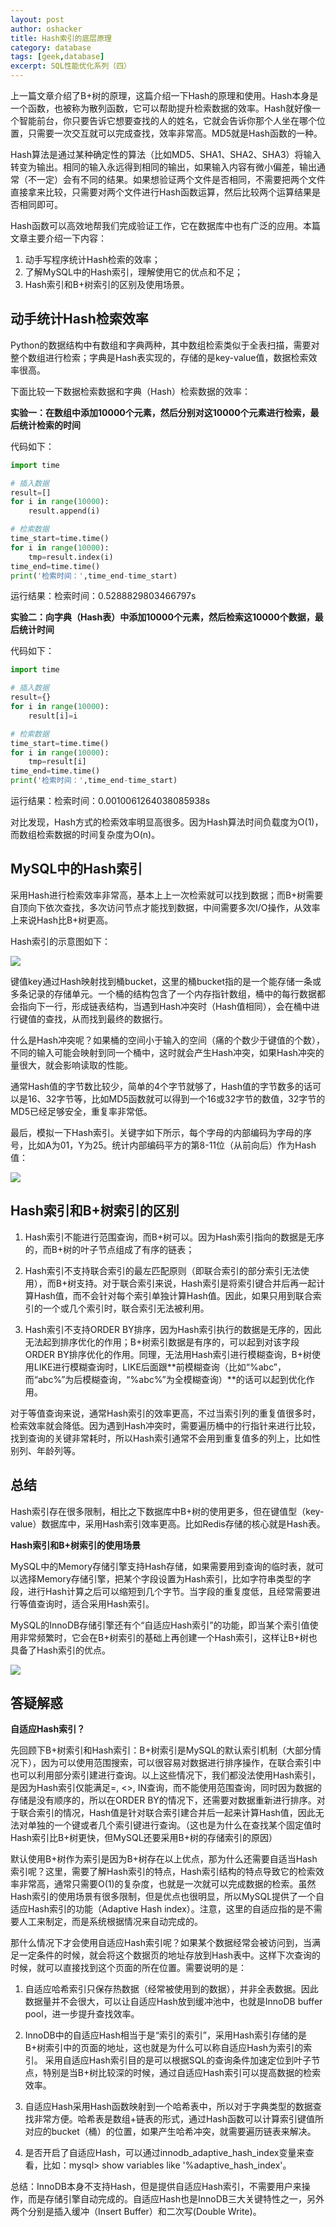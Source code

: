 ```yaml
---
layout: post 
author: oshacker
title: Hash索引的底层原理
category: database
tags: [geek,database]
excerpt: SQL性能优化系列（四）
---
```



上一篇文章介绍了B+树的原理，这篇介绍一下Hash的原理和使用。Hash本身是一个函数，也被称为散列函数，它可以帮助提升检索数据的效率。Hash就好像一个智能前台，你只要告诉它想要查找的人的姓名，它就会告诉你那个人坐在哪个位置，只需要一次交互就可以完成查找，效率非常高。MD5就是Hash函数的一种。

Hash算法是通过某种确定性的算法（比如MD5、SHA1、SHA2、SHA3）将输入转变为输出。相同的输入永远得到相同的输出，如果输入内容有微小偏差，输出通常（不一定）会有不同的结果。如果想验证两个文件是否相同，不需要把两个文件直接拿来比较，只需要对两个文件进行Hash函数运算，然后比较两个运算结果是否相同即可。

Hash函数可以高效地帮我们完成验证工作，它在数据库中也有广泛的应用。本篇文章主要介绍一下内容：
1. 动手写程序统计Hash检索的效率；
2. 了解MySQL中的Hash索引，理解使用它的优点和不足；
3. Hash索引和B+树索引的区别及使用场景。

## 动手统计Hash检索效率

Python的数据结构中有数组和字典两种，其中数组检索类似于全表扫描，需要对整个数组进行检索；字典是Hash表实现的，存储的是key-value值，数据检索效率很高。

下面比较一下数据检索数据和字典（Hash）检索数据的效率：

**实验一：在数组中添加10000个元素，然后分别对这10000个元素进行检索，最后统计检索的时间**

代码如下：
```python
import time

# 插入数据
result=[]
for i in range(10000):
    result.append(i)

# 检索数据
time_start=time.time()
for i in range(10000):
    tmp=result.index(i)
time_end=time.time()
print('检索时间：',time_end-time_start)
```

运行结果：检索时间：0.5288829803466797s

**实验二：向字典（Hash表）中添加10000个元素，然后检索这10000个数据，最后统计时间**

代码如下：
```python
import time

# 插入数据
result={}
for i in range(10000):
    result[i]=i

# 检索数据
time_start=time.time()
for i in range(10000):
    tmp=result[i]
time_end=time.time()
print('检索时间：',time_end-time_start)
```

运行结果：检索时间：0.0010061264038085938s

对比发现，Hash方式的检索效率明显高很多。因为Hash算法时间负载度为O(1)，而数组检索数据的时间复杂度为O(n)。

## MySQL中的Hash索引

采用Hash进行检索效率非常高，基本上上一次检索就可以找到数据；而B+树需要自顶向下依次查找，多次访问节点才能找到数据，中间需要多次I/O操作，从效率上来说Hash比B+树更高。

Hash索引的示意图如下：

![](https://www.coderap.cn/assets/images/2020/06/mysql10.png)

键值key通过Hash映射找到桶bucket，这里的桶bucket指的是一个能存储一条或多条记录的存储单元。一个桶的结构包含了一个内存指针数组，桶中的每行数据都会指向下一行，形成链表结构，当遇到Hash冲突时（Hash值相同），会在桶中进行键值的查找，从而找到最终的数据行。

什么是Hash冲突呢？如果桶的空间小于输入的空间（痛的个数少于键值的个数），不同的输入可能会映射到同一个桶中，这时就会产生Hash冲突，如果Hash冲突的量很大，就会影响读取的性能。

通常Hash值的字节数比较少，简单的4个字节就够了，Hash值的字节数多的话可以是16、32字节等，比如MD5函数就可以得到一个16或32字节的数值，32字节的MD5已经足够安全，重复率非常低。

最后，模拟一下Hash索引。关键字如下所示，每个字母的内部编码为字母的序号，比如A为01，Y为25。统计内部编码平方的第8-11位（从前向后）作为Hash值：

![](https://www.coderap.cn/assets/images/2020/06/mysql11.png)

## Hash索引和B+树索引的区别

1. Hash索引不能进行范围查询，而B+树可以。因为Hash索引指向的数据是无序的，而B+树的叶子节点组成了有序的链表；

2. Hash索引不支持联合索引的最左匹配原则（即联合索引的部分索引无法使用），而B+树支持。对于联合索引来说，Hash索引是将索引键合并后再一起计算Hash值，而不会针对每个索引单独计算Hash值。因此，如果只用到联合索引的一个或几个索引时，联合索引无法被利用。

3. Hash索引不支持ORDER BY排序，因为Hash索引执行的数据是无序的，因此无法起到排序优化的作用；B+树索引数据是有序的，可以起到对该字段ORDER BY排序优化的作用。同理，无法用Hash索引进行模糊查询，B+树使用LIKE进行模糊查询时，LIKE后面跟**前模糊查询（比如“%abc”，而“abc%”为后模糊查询，“%abc%”为全模糊查询）**的话可以起到优化作用。

对于等值查询来说，通常Hash索引的效率更高，不过当索引列的重复值很多时，检索效率就会降低。因为遇到Hash冲突时，需要遍历桶中的行指针来进行比较，找到查询的关键非常耗时，所以Hash索引通常不会用到重复值多的列上，比如性别列、年龄列等。

## 总结

Hash索引存在很多限制，相比之下数据库中B+树的使用更多，但在键值型（key-value）数据库中，采用Hash索引效率更高。比如Redis存储的核心就是Hash表。

**Hash索引和B+树索引的使用场景**

MySQL中的Memory存储引擎支持Hash存储，如果需要用到查询的临时表，就可以选择Memory存储引擎，把某个字段设置为Hash索引，比如字符串类型的字段，进行Hash计算之后可以缩短到几个字节。当字段的重复度低，且经常需要进行等值查询时，适合采用Hash索引。

MySQL的InnoDB存储引擎还有个“自适应Hash索引”的功能，即当某个索引值使用非常频繁时，它会在B+树索引的基础上再创建一个Hash索引，这样让B+树也具备了Hash索引的优点。

![](https://www.coderap.cn/assets/images/2020/06/mysql12.jpg)

## 答疑解惑

**自适应Hash索引？**

先回顾下B+树索引和Hash索引：B+树索引是MySQL的默认索引机制（大部分情况下），因为可以使用范围搜索，可以很容易对数据进行排序操作，在联合索引中也可以利用部分索引建进行查询。以上这些情况下，我们都没法使用Hash索引，是因为Hash索引仅能满足=, <>, IN查询，而不能使用范围查询，同时因为数据的存储是没有顺序的，所以在ORDER BY的情况下，还需要对数据重新进行排序。对于联合索引的情况，Hash值是针对联合索引建合并后一起来计算Hash值，因此无法对单独的一个键或者几个索引键进行查询。（这也是为什么在查找某个固定值时Hash索引比B+树更快，但MySQL还要采用B+树的存储索引的原因）

默认使用B+树作为索引是因为B+树存在以上优点，那为什么还需要自适当Hash索引呢？这里，需要了解Hash索引的特点，Hash索引结构的特点导致它的检索效率非常高，通常只需要O(1)的复杂度，也就是一次就可以完成数据的检索。虽然Hash索引的使用场景有很多限制，但是优点也很明显，所以MySQL提供了一个自适应Hash索引的功能（Adaptive Hash index）。注意，这里的自适应指的是不需要人工来制定，而是系统根据情况来自动完成的。

那什么情况下才会使用自适应Hash索引呢？如果某个数据经常会被访问到，当满足一定条件的时候，就会将这个数据页的地址存放到Hash表中。这样下次查询的时候，就可以直接找到这个页面的所在位置。需要说明的是：
1. 自适应哈希索引只保存热数据（经常被使用到的数据），并非全表数据。因此数据量并不会很大，可以让自适应Hash放到缓冲池中，也就是InnoDB buffer pool，进一步提升查找效率。

2. InnoDB中的自适应Hash相当于是“索引的索引”，采用Hash索引存储的是B+树索引中的页面的地址，这也就是为什么可以称自适应Hash为索引的索引。
采用自适应Hash索引目的是可以根据SQL的查询条件加速定位到叶子节点，特别是当B+树比较深的时候，通过自适应Hash索引可以提高数据的检索效率。

3. 自适应Hash采用Hash函数映射到一个哈希表中，所以对于字典类型的数据查找非常方便。哈希表是数组+链表的形式，通过Hash函数可以计算索引键值所对应的bucket（桶）的位置，如果产生哈希冲突，就需要遍历链表来解决。

4. 是否开启了自适应Hash，可以通过innodb_adaptive_hash_index变量来查看，比如：mysql> show variables like '%adaptive_hash_index'。

总结：InnoDB本身不支持Hash，但是提供自适应Hash索引，不需要用户来操作，而是存储引擎自动完成的。自适应Hash也是InnoDB三大关键特性之一，另外两个分别是插入缓冲（Insert Buffer）和二次写(Double Write)。

